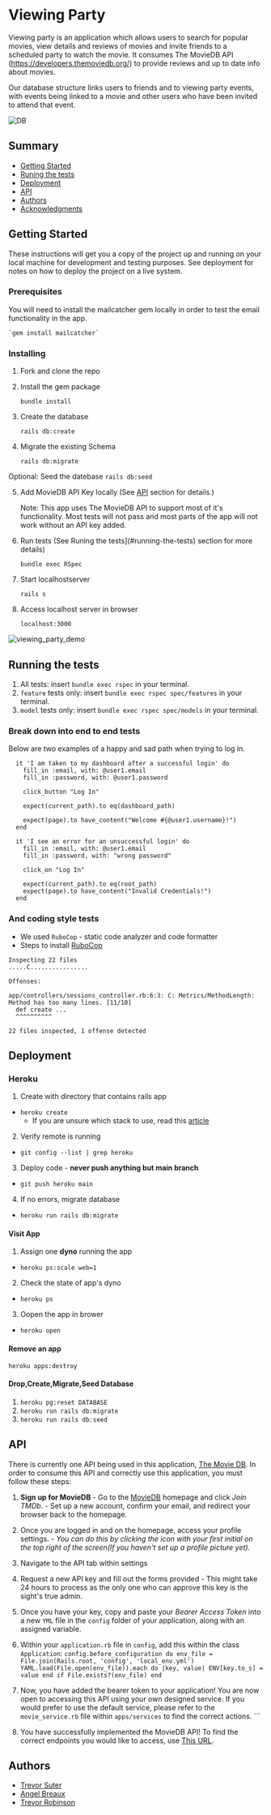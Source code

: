 # Viewing Party

Viewing party is an application which allows users to search for popular movies, view details and reviews of movies and invite friends to a scheduled party to watch the movie. It consumes The MovieDB API (https://developers.themoviedb.org/) to provide reviews and up to date info about movies.

Our database structure links users to friends and to viewing party events, with events being linked to a movie and other users who have been invited to attend that event.

![DB](https://user-images.githubusercontent.com/72584659/113029720-00aedf80-914a-11eb-9c06-b54648705240.png)


## Summary

  - [Getting Started](#getting-started)
  - [Runing the tests](#running-the-tests)
  - [Deployment](#deployment)
  - [API](#api)
  - [Authors](#authors)
  - [Acknowledgments](#acknowledgments)

## Getting Started

These instructions will get you a copy of the project up and running on
your local machine for development and testing purposes. See deployment
for notes on how to deploy the project on a live system.

### Prerequisites

You will need to install the mailcatcher gem locally in order to test the email functionality in the app.

    `gem install mailcatcher`

### Installing

1. Fork and clone the repo

2. Install the gem package

    `bundle install`

3. Create the database

    `rails db:create`

4. Migrate the existing Schema

    `rails db:migrate`

Optional: Seed the datebase
    `rails db:seed`

5. Add MovieDB API Key locally (See [API](#api) section for details.)

    Note: This app uses The MovieDB API to support most of it's functionality. Most tests will not pass and most parts of the app will not work without an API key added.

6. Run tests (See Runing the tests](#running-the-tests) section for more details)

    `bundle exec RSpec`

7. Start localhostserver

    `rails s`

8. Access localhost server in browser

    `localhost:3000`

![viewing_party_demo](https://user-images.githubusercontent.com/72584659/113209443-52319a00-9230-11eb-980d-d35822054642.gif)    


## Running the tests

1. All tests: insert `bundle exec rspec` in your terminal.
2. `feature` tests only: insert `bundle exec rspec spec/features` in your terminal.
3. `model` tests only: insert `bundle exec rspec spec/models` in your terminal.

### Break down into end to end tests

Below are two examples of a happy and sad path when trying to log in.

```
  it 'I am taken to my dashboard after a successful login' do
    fill_in :email, with: @user1.email
    fill_in :password, with: @user1.password

    click_button "Log In"

    expect(current_path).to eq(dashboard_path)

    expect(page).to have_content("Welcome #{@user1.username}!")
  end

  it 'I see an error for an unsuccessful login' do
    fill_in :email, with: @user1.email
    fill_in :password, with: "wrong password"

    click_on "Log In"

    expect(current_path).to eq(root_path)
    expect(page).to have_content("Invalid Credentials!")
  end
```

### And coding style tests

* We used `RuboCop` - static code analyzer and code formatter
* Steps to install [RuboCop](https://github.com/rubocop/rubocop)

```
Inspecting 22 files
.....C................

Offenses:

app/controllers/sessions_controller.rb:6:3: C: Metrics/MethodLength: Method has too many lines. [11/10]
  def create ...
  ^^^^^^^^^^

22 files inspected, 1 offense detected
```

## Deployment

### Heroku
1. Create with directory that contains rails app
  * `heroku create`
    * If you are unsure which stack to use, read this [article](https://devcenter.heroku.com/articles/stack)
2. Verify remote is running
  * `git config --list | grep heroku`
3. Deploy code - **never push anything but main branch**
  * `git push heroku main`
4. If no errors, migrate database
  * `heroku run rails db:migrate`

#### Visit App
1. Assign one **dyno** running the app
  * `heroku ps:scale web=1`
2. Check the state of app's dyno
  * `heroku ps`
3. Oopen the app in brower
  * `heroku open`

#### Remove an app
`heroku apps:destroy`

#### Drop,Create,Migrate,Seed Database
1. `heroku pg:reset DATABASE`
2. `heroku run rails db:migrate`
3. `heroku run rails db:seed`

## API
  There is currently one API being used in this application, [The Movie DB](https://www.themoviedb.org/?language=en-US). In order to consume this API and correctly use this application, you must follow these steps:

  1. **Sign up for MovieDB**
    - Go to the [MovieDB](https://www.themoviedb.org/?language=en-US) homepage and click *Join TMDb*.
    - Set up a new account, confirm your email, and redirect your browser back to the homepage.
  
  2. Once you are logged in and on the homepage, access your profile settings.
    - *You can do this by clicking the icon with your first initial on the top right of the screen(If you haven't set up a profile picture yet).*
  
  3. Navigate to the API tab within settings

  4. Request a new API key and fill out the forms provided
    - This might take 24 hours to process as the only one who can approve this key is the sight's true admin.
  
  5. Once you have your key, copy and paste your *Bearer Access Token* into a new `YML` file in the `config` folder of your application, along with an assigned variable.

  6. Within your `application.rb` file in `config`, add this within the class `Application`:
    `
      config.before_configuration do
      env_file = File.join(Rails.root, 'config', 'local_env.yml')
      YAML.load(File.open(env_file)).each do |key, value|
      ENV[key.to_s] = value
      end if File.exists?(env_file)
    end
    `
  7. Now, you have added the bearer token to your application! You are now open to accessing this API using your own designed service. If you would prefer to use the default service, please refer to the `movie_service.rb` file within `apps/services` to find the correct actions.
    ```

  8. You have successfully implemented the MovieDB API! To find the correct endpoints you would like to access, use [This URL](https://www.developers.themoviedb.org/).

## Authors

  - [Trevor Suter](https://github.com/Trevorsuter)
  - [Angel Breaux](https://github.com/abreaux26)
  - [Trevor Robinson](https://github.com/Trevor-Robinson)
